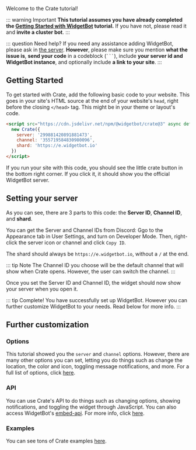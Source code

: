 Welcome to the Crate tutorial!

::: warning Important
**This tutorial assumes you have already completed the [Getting Started with WidgetBot](/tutorial) tutorial.** If you have not, please read it and **invite a cluster bot**.
:::

::: question Need help?
If you need any assistance adding WidgetBot, please ask in [the server](https://discord.gg/NYBEhN7). **However**, please make sure you mention **what the issue is**, **send your code** in a codeblock (` ``` `), include **your server id and WidgetBot instance**, and optionally include **a link to your site**.
:::

## Getting Started

To get started with Crate, add the following basic code to your website. This goes in your site's HTML source at the end of your website's `head`, right before the closing `</head>` tag. This might be in your theme or layout's code.

```html
<script src="https://cdn.jsdelivr.net/npm/@widgetbot/crate@3" async defer>
  new Crate({
    server: '299881420891881473',
    channel: '355719584830980096',
    shard: 'https://e.widgetbot.io'
  })
</script>
```

If you run your site with this code, you should see the little crate button in the bottom right corner. If you click it, it should show you the official WidgetBot server.

## Setting your server

As you can see, there are 3 parts to this code: the **Server ID**, **Channel ID**, and **shard**.

You can get the Server and Channel IDs from Discord: Ggo to the Appearance tab in User Settings, and turn on Developer Mode. Then, right-click the server icon or channel and click `Copy ID`.

The shard should always be `https://e.widgetbot.io`, without a `/` at the end.

::: tip Note
The Channel ID you choose will be the default channel that will show when Crate opens. However, the user can switch the channel.
:::

Once you set the Server ID and Channel ID, the widget should now show your server when you open it.

::: tip Complete!
You have successfully set up WidgetBot. However you can further customize WidgetBot to your needs. Read below for more info.
:::

## Further customization

### Options
This tutorial showed you the `server` and `channel` options. However, there are many other options you can set, letting you do things such as change the location, the color and icon, toggling message notifications, and more. For a full list of options, click [here](/embed/crate/options).

### API
You can use Crate's API to do things such as changing options, showing notifications, and toggling the widget through JavaScript. You can also access WidgetBot's [embed-api](https://github.com/widgetbot-io/embed-api). For more info, click [here](/embed/crate/api).

### Examples
You can see tons of Crate examples [here](/embed/crate/examples).
